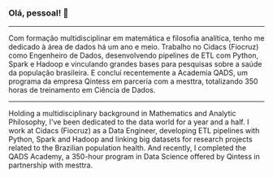 ### Olá, pessoal! 👋

***

Com formação multidisciplinar em matemática e filosofia analítica, tenho me dedicado à área de dados há um ano e meio. Trabalho no Cidacs (Fiocruz) como Engenheiro de Dados, desenvolvendo pipelines de ETL com Python, Spark e Hadoop e vinculando grandes bases para pesquisas sobre a saúde da população brasileira. E concluí recentemente a Academia QADS, um programa da empresa Qintess em parceria com a mesttra, totalizando 350 horas de treinamento em Ciência de Dados.

***

Holding a multidisciplinary background in Mathematics and Analytic Philosophy, I've been dedicated to the data world for a year and a half. I work at Cidacs (Fiocruz) as a Data Engineer, developing ETL pipelines with Python, Spark and Hadoop and linking big datasets for research projects related to the Brazilian population health. And recently, I completed the QADS Academy, a 350-hour program in Data Science offered by Qintess in partnership with mesttra.
